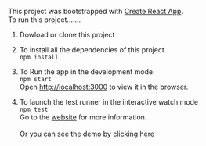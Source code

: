 This project was bootstrapped with [Create React App](https://github.com/facebook/create-react-app).
<br>
To run this project.......

1. Dowload or clone this project
2. To install all the dependencies of this project. <br>
   `npm install`

3. To Run the app in the development mode. <br>
   `npm start`  
   Open [http://localhost:3000](http://localhost:3000) to view it in the browser.

4. To launch the test runner in the interactive watch mode <br>
   `npm test`<br>
   Go to the [website](https://create-react-app.dev/docs/running-tests) for more information.<br><br>
   Or you can see the demo by clicking [here](https://wolfzxcv.github.io/Sports-Poll/)
